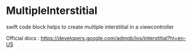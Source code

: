 # MultipleInterstitial
swift code block helps to create multiple interstitial in a viewcontroller

Official docs : https://developers.google.com/admob/ios/interstitial?hl=en-US
